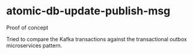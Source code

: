 # atomic-db-update-publish-msg
Proof of concept

Tried to compare the Kafka transactions against the transactional outbox microservices pattern.
